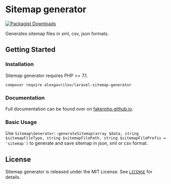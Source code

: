 # Sitemap generator

[![Packagist Downloads](https://img.shields.io/packagist/dm/alexgavrilov/laravel-sitemap-generator)](https://packagist.org/packages/alexgavrilov939/alexgavrilov/laravel-sitemap-generator)

Generates sitemap files in xml, csv, json formats.

## Getting Started

### Installation

Sitemap generator requires PHP >= 7.1.

```shell
composer require alexgavrilov/laravel-sitemap-generator
```

### Documentation

Full documentation can be found over on [fakerphp.github.io](https://fakerphp.github.io).

### Basic Usage

Use `Sitemap\Generator::generateSitemap(array $data, string $sitemapFileType, string $sitemapFilePath, string $sitemapFilePrefix = 'sitemap')` to generate and save sitemap in json, xml or csv format.

## License

Sitemap generator is released under the MIT License. See [`LICENSE`](LICENSE) for details.
